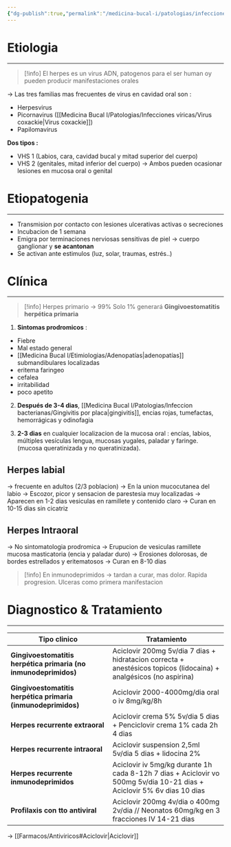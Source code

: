 ```yaml
---
{"dg-publish":true,"permalink":"/medicina-bucal-i/patologias/infecciones-viricas/virus-del-herpes-simple/"}
---
```



# Etiologia
---

> [!info] 
> El herpes es un virus ADN, patogenos para el ser human oy pueden producir manifestaciones orales

→ Las tres familias mas frecuentes de virus en cavidad oral son :
- Herpesvirus
- Picornavirus ([[Medicina Bucal I/Patologias/Infecciones víricas/Virus coxackie\|Virus coxackie]])
- Papilomavirus

**Dos tipos :** 
- VHS 1 (Labios, cara, cavidad bucal y mitad superior del cuerpo)
- VHS 2 (genitales, mitad inferior del cuerpo)
→ Ambos pueden ocasionar lesiones en mucosa oral o genital

# Etiopatogenia
---

- Transmision por contacto con lesiones ulcerativas activas o secreciones
- Incubacion de 1 semana 
- Emigra por terminaciones nerviosas sensitivas de piel → cuerpo ganglionar y **se acantonan**
- Se activan ante estimulos (luz, solar, traumas, estrés..)

# Clínica
---

> [!info] 
> Herpes primario → 99%
> Solo 1% generará **Gingivoestomatitis herpética primaria**

1. **Sintomas prodromicos** : 
- Fiebre
- Mal estado general
- [[Medicina Bucal I/Etimiologias/Adenopatías\|adenopatías]] submandibulares localizadas
- eritema faringeo
- cefalea
- irritabilidad
- poco apetito

2. **Después de 3-4 dias**, [[Medicina Bucal I/Patologias/Infeccion bacterianas/Gingivitis por placa\|gingivitis]], encias rojas, tumefactas, hemorrágicas y odinofagia

3. **2-3 dias** en cualquier localizacion de la mucosa oral : encías, labios, múltiples vesículas lengua, mucosas yugales, paladar y faringe. (mucosa queratinizada y no queratinizada).

## Herpes labial
→ frecuente en adultos (2/3 poblacion)
→ En la union mucocutanea del labio
→ Escozor, picor y sensacion de parestesia muy localizadas
→ Aparecen en 1-2 dias vesiculas en ramillete y contenido claro
→ Curan en 10-15 dias sin cicatriz

## Herpes Intraoral
→ No sintomatologia prodromica
→ Erupucion de vesiculas ramillete mucosa masticatoria (encia y paladar duro)
→ Erosiones dolorosas, de bordes estrellados y eritematosos
→ Curan en 8-10 dias

> [!info] 
> En inmunodeprimidos → tardan a curar, mas dolor. Rapida progresion.
> Ulceras como primera manifestacion

# Diagnostico & Tratamiento
---

| Tipo clinico                          | Tratamiento                                                                                                            |
| ------------------------------------- | ---------------------------------------------------------------------------------------------------------------------- |
| **Gingivoestomatitis herpética primaria (no inmunodeprimidos)** | Aciclovir 200mg 5v/dia 7 dias + hidratacion correcta + anestésicos topicos (lidocaina) + analgésicos (no aspirina)     |
| **Gingivoestomatitis herpética primaria (inmunodeprimidos)**| Aciclovir 2000-4000mg/dia oral o iv 8mg/kg/8h                                                                          |
| **Herpes recurrente extraoral**           | Aciclovir crema 5% 5v/dia 5 dias + Penciclovir crema 1% cada 2h 4 dias                                                 |
| **Herpes recurrente intraoral**           | Aciclovir suspension 2,5ml 5v/dia 5 dias + lidocina 2%                                                                 |
| **Herpes recurrente inmunodeprimidos**    | Aciclovir iv 5mg/kg durante 1h cada 8-12h 7 dias + Aciclovir vo 500mg 5v/dia 10-21 dias + Aciclovir 5% 6v dias 10 dias |
| **Profilaxis con tto antiviral**          | Aciclovir 200mg 4v/dia o 400mg 2v/dia // Neonatos 60mg/kg en 3 fracciones IV 14-21 dias                                |

→ [[Farmacos/Antiviricos#Aciclovir\|Aciclovir]]
